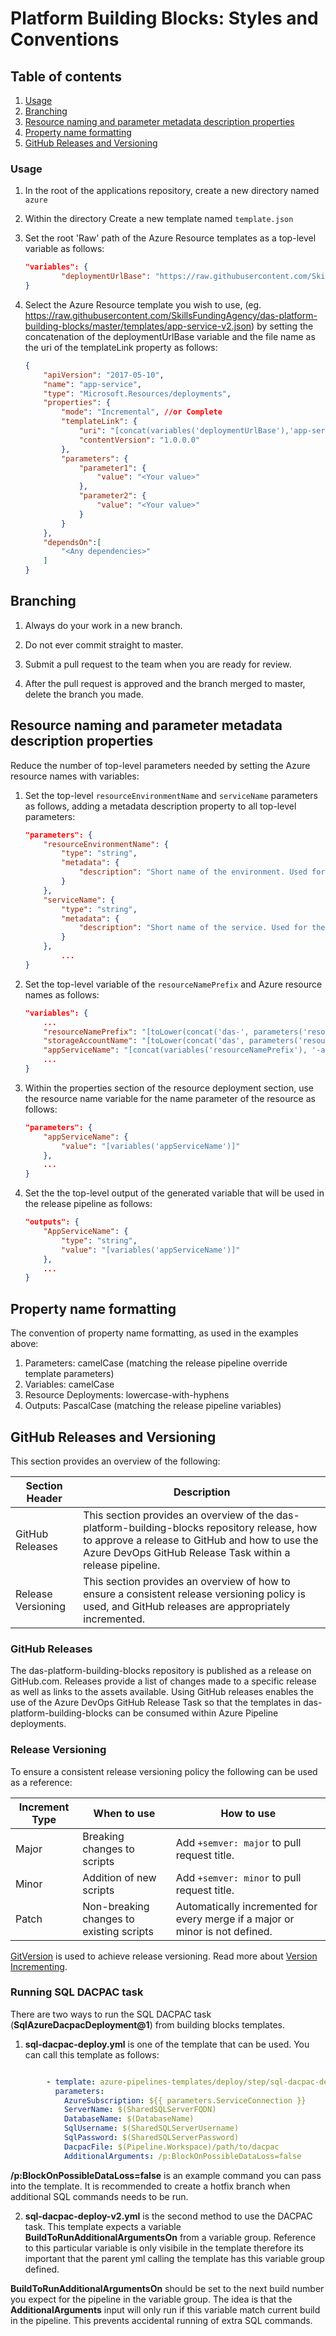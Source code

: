 # Platform Building Blocks: Styles and Conventions

## Table of contents
1. [Usage](#Usage)
2. [Branching](#Branching)
3. [Resource naming and parameter metadata description properties](#Resource-naming-and-parameter-metadata-description-properties)
4. [Property name formatting](#Property-name-formatting)
5. [GitHub Releases and Versioning](#GitHub-Releases-and-Versioning)

### Usage

1. In the root of the applications repository, create a new directory named `azure`

2. Within the directory Create a new template named `template.json`


2. Set the root 'Raw' path of the Azure Resource templates as a top-level variable as follows:

    ```json
    "variables": {
            "deploymentUrlBase": "https://raw.githubusercontent.com/SkillsFundingAgency/das-platform-building-blocks/master/templates/"
    }
    ```

3. Select the Azure Resource template you wish to use, (eg. https://raw.githubusercontent.com/SkillsFundingAgency/das-platform-building-blocks/master/templates/app-service-v2.json) by setting the concatenation of the deploymentUrlBase variable and the file name as the uri of the templateLink property as follows:

    ```json
    {
        "apiVersion": "2017-05-10",
        "name": "app-service",
        "type": "Microsoft.Resources/deployments",
        "properties": {
            "mode": "Incremental", //or Complete
            "templateLink": {
                "uri": "[concat(variables('deploymentUrlBase'),'app-service-v2.json')]",
                "contentVersion": "1.0.0.0"
            },
            "parameters": {
                "parameter1": {
                    "value": "<Your value>"
                },
                "parameter2": {
                    "value": "<Your value>"
                }
            }
        },
        "dependsOn":[
            "<Any dependencies>"
        ]
    }
    ```

## Branching

1. Always do your work in a new branch.

2. Do not ever commit straight to master.

3. Submit a pull request to the team when you are ready for review.

4. After the pull request is approved and the branch merged to master, delete the branch you made.

## Resource naming and parameter metadata description properties

Reduce the number of top-level parameters needed by setting the Azure resource names with variables:

1. Set the top-level ```resourceEnvironmentName``` and ```serviceName``` parameters as follows, adding a metadata description property to all top-level parameters:

    ```json
    "parameters": {
        "resourceEnvironmentName": {
            "type": "string",
            "metadata": {
                "description": "Short name of the environment. Used for the name of resources created."
            }
        },
        "serviceName": {
            "type": "string",
            "metadata": {
                "description": "Short name of the service. Used for the name of resources created."
            }
        },
            ...
    }
    ```

2. Set the top-level variable of the ```resourceNamePrefix``` and Azure resource names as follows:

    ```json
    "variables": {
        ...
        "resourceNamePrefix": "[toLower(concat('das-', parameters('resourceEnvironmentName'),'-', parameters('serviceName')))]",
        "storageAccountName": "[toLower(concat('das', parameters('resourceEnvironmentName'), parameters('serviceName'), 'str'))]",
        "appServiceName": "[concat(variables('resourceNamePrefix'), '-as')]",
        ...
    }
    ```
3. Within the properties section of the resource deployment section, use the resource name variable for the name parameter of the resource as follows:

    ```json
    "parameters": {
        "appServiceName": {
            "value": "[variables('appServiceName')]"
        },
        ...
    }
    ```
4. Set the the top-level output of the generated variable that will be used in the release pipeline as follows:

    ```json
    "outputs": {
        "AppServiceName": {
            "type": "string",
            "value": "[variables('appServiceName')]"
        },
        ...
    }
    ```
## Property name formatting

The convention of property name formatting, as used in the examples above:

1. Parameters: camelCase (matching the release pipeline override template parameters)
2. Variables: camelCase
3. Resource Deployments: lowercase-with-hyphens
4. Outputs: PascalCase (matching the release pipeline variables)

## GitHub Releases and Versioning

This section provides an overview of the following:

| Section Header | Description |
| - | - |
| GitHub Releases | This section provides an overview of the das-platform-building-blocks repository release, how to approve a release to GitHub and how to use the Azure DevOps GitHub Release Task within a release pipeline. |
| Release Versioning | This section provides an overview of how to ensure a consistent release versioning policy is used, and GitHub releases are appropriately incremented. |

### GitHub Releases

The das-platform-building-blocks repository is published as a release on GitHub.com. Releases provide a list of changes made to a specific release as well as links to the assets available. Using GitHub releases enables the use of the Azure DevOps GitHub Release Task so that the templates in das-platform-building-blocks can be consumed within Azure Pipeline deployments.

### Release Versioning

To ensure a consistent release versioning policy the following can be used as a reference:

| Increment Type | When to use | How to use |
| -- | -- | -- |
| Major | Breaking changes to scripts | Add `+semver: major` to pull request title. |
| Minor | Addition of new scripts | Add `+semver: minor` to pull request title. |
| Patch | Non-breaking changes to existing scripts | Automatically incremented for every merge if a major or minor is not defined. |

[GitVersion](https://gitversion.readthedocs.io/en/latest/) is used to achieve release versioning. Read more about [Version Incrementing](https://gitversion.readthedocs.io/en/latest/more-info/version-increments/).

### Running SQL DACPAC task

There are two ways to run the SQL DACPAC task (**SqlAzureDacpacDeployment@1**) from building blocks templates.
1. **sql-dacpac-deploy.yml** is one of the template that can be used. You can call this template as follows:

```yaml

        - template: azure-pipelines-templates/deploy/step/sql-dacpac-deploy.yml@das-platform-building-blocks
          parameters:
            AzureSubscription: ${{ parameters.ServiceConnection }}
            ServerName: $(SharedSQLServerFQDN)
            DatabaseName: $(DatabaseName)
            SqlUsername: $(SharedSQLServerUsername)
            SqlPassword: $(SharedSQLServerPassword)
            DacpacFile: $(Pipeline.Workspace)/path/to/dacpac
            AdditionalArguments: /p:BlockOnPossibleDataLoss=false
```
**/p:BlockOnPossibleDataLoss=false** is an example command you can pass into the template. It is recommended to create a hotfix branch when additional SQL commands needs to be run.

2. **sql-dacpac-deploy-v2.yml** is the second method to use the DACPAC task. This template expects a variable **BuildToRunAdditionalArgumentsOn** from a variable group. Reference to this particular variable is only visibile in the template therefore its important that the parent yml calling the template has this variable group defined.

**BuildToRunAdditionalArgumentsOn** should be set to the next build number you expect for the pipeline in the variable group. The idea is that the **AdditionalArguments** input will only run if this variable match current build in the pipeline. This prevents accidental running of extra SQL commands.